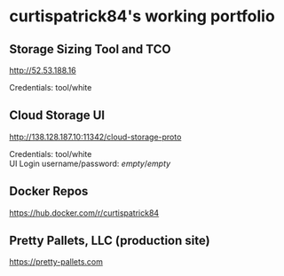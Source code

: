 # curtispatrick84's working portfolio

## Storage Sizing Tool and TCO
http://52.53.188.16

Credentials: tool/white

## Cloud Storage UI
http://138.128.187.10:11342/cloud-storage-proto

Credentials: tool/white  
UI Login username/password: _empty_/_empty_

## Docker Repos
https://hub.docker.com/r/curtispatrick84

## Pretty Pallets, LLC (production site)
https://pretty-pallets.com
